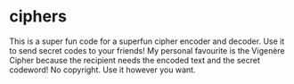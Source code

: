 # ciphers

This is a super fun code for a superfun cipher encoder and decoder.
Use it to send secret codes to your friends!
My personal favourite is the Vigenère Cipher because the recipient needs the encoded text and the secret codeword!
No copyright. Use it however you want.
